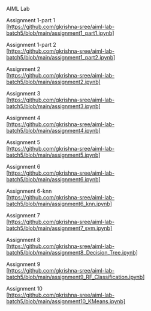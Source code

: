 AIML Lab<br/>

Assignment 1-part 1 <br/>
[https://github.com/gkrishna-sree/aiml-lab-batch5/blob/main/assignment1_part1.ipynb] <br/>

Assignment 1-part 2 <br/>
[https://github.com/gkrishna-sree/aiml-lab-batch5/blob/main/assignment1_part2.ipynb] <br/>

Assignment 2 <br/>
[https://github.com/gkrishna-sree/aiml-lab-batch5/blob/main/assignment2.ipynb] <br/>

Assignment 3 <br/>
[https://github.com/gkrishna-sree/aiml-lab-batch5/blob/main/assignment3.ipynb] <br/>

Assignment 4 <br>
[https://github.com/gkrishna-sree/aiml-lab-batch5/blob/main/assignment4.ipynb] <br/>

Assignment 5 <br/>
[https://github.com/gkrishna-sree/aiml-lab-batch5/blob/main/assignment5.ipynb] <br/>

Assignment 6 <br/>
[https://github.com/gkrishna-sree/aiml-lab-batch5/blob/main/assignment6.ipynb] <br/>

Assignment 6-knn <br/>
[https://github.com/gkrishna-sree/aiml-lab-batch5/blob/main/assignment6_knn.ipynb] <br/>

Assignment 7 <br/>
[https://github.com/gkrishna-sree/aiml-lab-batch5/blob/main/assignment7_svm.ipynb] <br/>

Assignment 8 <br/>
[https://github.com/gkrishna-sree/aiml-lab-batch5/blob/main/assignment8_Decision_Tree.ipynb] <br/>

Assignment 9 <br/>
[https://github.com/gkrishna-sree/aiml-lab-batch5/blob/main/assignment9_RF_Classification.ipynb] <br/>

Assignment 10 <br/>
[https://github.com/gkrishna-sree/aiml-lab-batch5/blob/main/assignment10_KMeans.ipynb] <br/>


